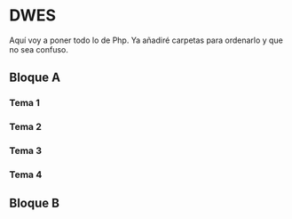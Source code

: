 # DWES
Aquí voy a poner todo lo de Php.
Ya añadiré carpetas para ordenarlo y que no sea confuso.

## Bloque A
### Tema 1

### Tema 2

### Tema 3

### Tema 4

## Bloque B
